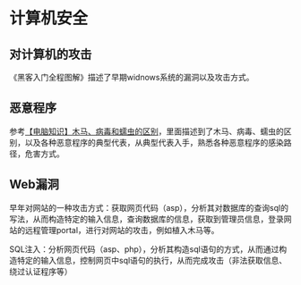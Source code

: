 # 计算机安全

## 对计算机的攻击

《黑客入门全程图解》描述了早期widnows系统的漏洞以及攻击方式。

## 恶意程序

参考[【电脑知识】木马、病毒和蠕虫的区别](http://tieba.baidu.com/p/2415463306)，里面描述到了木马、病毒、蠕虫的区别，以及各种恶意程序的典型代表，从典型代表入手，熟悉各种恶意程序的感染路径，危害方式。

## Web漏洞

早年对网站的一种攻击方式：获取网页代码（asp），分析其对数据库的查询sql的写法，从而构造特定的输入信息，查询数据库的信息，获取到管理员信息，登录网站的远程管理portal，进行对网站的攻击，例如植入木马等。

SQL注入：分析网页代码（asp、php），分析其构造sql语句的方式，从而通过构造特定的输入信息，控制网页中sql语句的执行，从而完成攻击（非法获取信息、绕过认证程序等）
